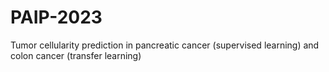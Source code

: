 # PAIP-2023
Tumor cellularity prediction in pancreatic cancer (supervised learning) and colon cancer (transfer learning)
